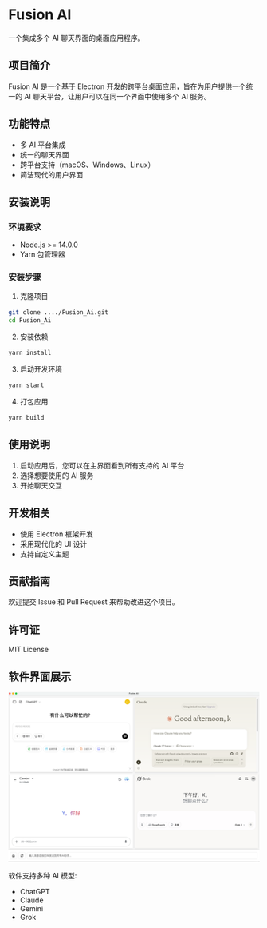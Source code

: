 # Fusion AI

一个集成多个 AI 聊天界面的桌面应用程序。

## 项目简介

Fusion AI 是一个基于 Electron 开发的跨平台桌面应用，旨在为用户提供一个统一的 AI 聊天平台，让用户可以在同一个界面中使用多个 AI 服务。

## 功能特点

- 多 AI 平台集成
- 统一的聊天界面
- 跨平台支持（macOS、Windows、Linux）
- 简洁现代的用户界面

## 安装说明

### 环境要求

- Node.js >= 14.0.0
- Yarn 包管理器

### 安装步骤

1. 克隆项目
```bash
git clone ..../Fusion_Ai.git
cd Fusion_Ai
```

2. 安装依赖
```bash
yarn install
```

3. 启动开发环境
```bash
yarn start
```

4. 打包应用
```bash
yarn build
```

## 使用说明

1. 启动应用后，您可以在主界面看到所有支持的 AI 平台
2. 选择想要使用的 AI 服务
3. 开始聊天交互

## 开发相关

- 使用 Electron 框架开发
- 采用现代化的 UI 设计
- 支持自定义主题

## 贡献指南

欢迎提交 Issue 和 Pull Request 来帮助改进这个项目。

## 许可证

MIT License 

## 软件界面展示

![Fusion AI 界面截图](img.png)

软件支持多种 AI 模型:
- ChatGPT
- Claude
- Gemini
- Grok 
